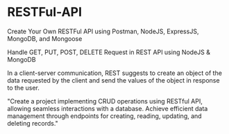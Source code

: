 ﻿# RESTFul-API
<p>Create Your Own RESTFul API using Postman, NodeJS, ExpressJS, MongoDB, and Mongoose</p>
<p>Handle GET, PUT, POST, DELETE Request in REST API using NodeJS & MongoDB</p>
<p>In a client-server communication, REST suggests to create an object of the data requested by the client and send the values of the object in response to the user.</p>
<p>"Create a project implementing CRUD operations using RESTful API, allowing seamless interactions with a database. Achieve efficient data management through endpoints for creating, reading, updating, and deleting records."</p>
